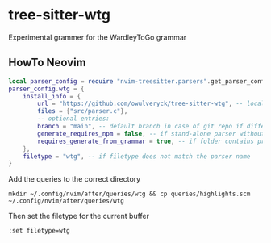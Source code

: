 # tree-sitter-wtg

Experimental grammer for the WardleyToGo grammar

## HowTo Neovim

```lua
local parser_config = require "nvim-treesitter.parsers".get_parser_configs()
parser_config.wtg = {
	install_info = {
		url = "https://github.com/owulveryck/tree-sitter-wtg", -- local path or git repo
		files = {"src/parser.c"},
		-- optional entries:
		branch = "main", -- default branch in case of git repo if different from master
		generate_requires_npm = false, -- if stand-alone parser without npm dependencies
		requires_generate_from_grammar = true, -- if folder contains pre-generated src/parser.c
	},
	filetype = "wtg", -- if filetype does not match the parser name
}
```

Add the queries to the correct directory

`mkdir ~/.config/nvim/after/queries/wtg && cp queries/highlights.scm ~/.config/nvim/after/queries/wtg`

Then set the filetype for the current buffer

`:set filetype=wtg`

